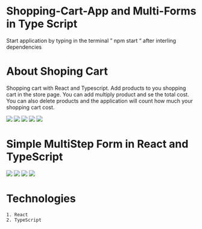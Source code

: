 # Shopping-Cart-App and Multi-Forms in Type Script

Start application by typing in the terminal ” npm start  “ after interling dependencies
# About Shoping Cart

Shopping cart with React and Typescript. Add products to you shopping cart in the store page.
You can add multiply product and se the total cost. You can also delete products and the application will count how much your shopping cart cost.

<img src="./1png" />
<img src="./2png" />
<img src="./3png" />
<img src="./4png" />
<img src="./5png" />

# Simple MultiStep Form in React and TypeScript

<img src="./6png" />
<img src="./7png" />
<img src="./8png" />
<img src="./9png" />


# Technologies

    1. React
    2. TypeScript

